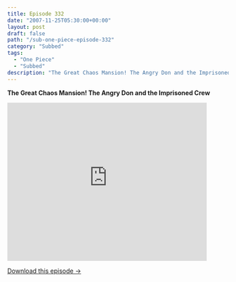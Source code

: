 ```yaml
---
title: Episode 332
date: "2007-11-25T05:30:00+00:00"
layout: post
draft: false
path: "/sub-one-piece-episode-332"
category: "Subbed"
tags:
  - "One Piece"
  - "Subbed"
description: "The Great Chaos Mansion! The Angry Don and the Imprisoned Crew"
---
```


**The Great Chaos Mansion! The Angry Don and the Imprisoned Crew**

<iframe width="640" height="360" src="https://www.rapidvideo.com/e/FXREMRSVGF" frameborder="0" marginwidth=0 marginheight=0 scrolling=no allowfullscreen style="max-width:90%;"></iframe>

<a href="http://ouo.io/qs/eCodkFEQ?s=https://www.rapidvideo.com/d/FXREMRSVGF" class="styled_a">Download this episode →</a>

